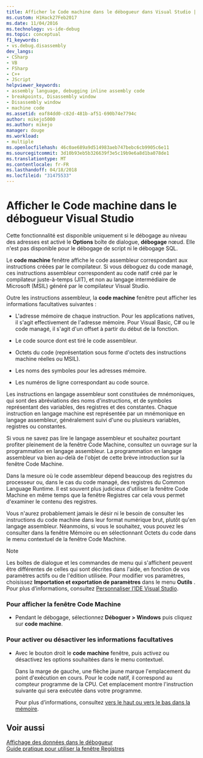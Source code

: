 ```yaml
---
title: Afficher le Code machine dans le débogueur dans Visual Studio | Documents Microsoft
ms.custom: H1Hack27Feb2017
ms.date: 11/04/2016
ms.technology: vs-ide-debug
ms.topic: conceptual
f1_keywords:
- vs.debug.disassembly
dev_langs:
- CSharp
- VB
- FSharp
- C++
- JScript
helpviewer_keywords:
- assembly language, debugging inline assembly code
- breakpoints, Disassembly window
- Disassembly window
- machine code
ms.assetid: eaf84dd0-c82d-481b-af51-690b74e7794c
author: mikejo5000
ms.author: mikejo
manager: douge
ms.workload:
- multiple
ms.openlocfilehash: 46c0ae689a9d514983aeb747bebc6cb9905c6e11
ms.sourcegitcommit: 3d10b93eb5b326639f3e5c19b9e6a8d1ba078de1
ms.translationtype: MT
ms.contentlocale: fr-FR
ms.lasthandoff: 04/18/2018
ms.locfileid: "31475533"
---
```

# <a name="view-disassembly-code-in-the-visual-studio-debugger"></a>Afficher le Code machine dans le débogueur Visual Studio
Cette fonctionnalité est disponible uniquement si le débogage au niveau des adresses est activé le **Options** boîte de dialogue, **débogage** nœud. Elle n'est pas disponible pour le débogage de script ni le débogage SQL.  
  
 Le **code machine** fenêtre affiche le code assembleur correspondant aux instructions créées par le compilateur. Si vous déboguez du code managé, ces instructions assembleur correspondent au code natif créé par le compilateur juste-à-temps (JIT), et non au langage intermédiaire de Microsoft (MSIL) généré par le compilateur Visual Studio.  
  
 Outre les instructions assembleur, la **code machine** fenêtre peut afficher les informations facultatives suivantes :  
  
-   L'adresse mémoire de chaque instruction. Pour les applications natives, il s'agit effectivement de l'adresse mémoire. Pour Visual Basic, C# ou le code managé, il s'agit d'un offset à partir du début de la fonction.  
  
-   Le code source dont est tiré le code assembleur.  
  
-   Octets du code (représentation sous forme d'octets des instructions machine réelles ou MSIL).  
  
-   Les noms des symboles pour les adresses mémoire.  
  
-   Les numéros de ligne correspondant au code source.  
  
 Les instructions en langage assembleur sont constituées de mnémoniques, qui sont des abréviations des noms d'instructions, et de symboles représentant des variables, des registres et des constantes. Chaque instruction en langage machine est représentée par un mnémonique en langage assembleur, généralement suivi d'une ou plusieurs variables, registres ou constantes.  
  
 Si vous ne savez pas lire le langage assembleur et souhaitez pourtant profiter pleinement de la fenêtre Code Machine, consultez un ouvrage sur la programmation en langage assembleur. La programmation en langage assembleur va bien au-delà de l'objet de cette brève introduction sur la fenêtre Code Machine.  
  
 Dans la mesure où le code assembleur dépend beaucoup des registres du processeur ou, dans le cas du code managé, des registres du Common Language Runtime. Il est souvent plus judicieux d'utiliser la fenêtre Code Machine en même temps que la fenêtre Registres car cela vous permet d'examiner le contenu des registres.  
  
 Vous n'aurez probablement jamais le désir ni le besoin de consulter les instructions du code machine dans leur format numérique brut, plutôt qu'en langage assembleur. Néanmoins, si vous le souhaitez, vous pouvez les consulter dans la fenêtre Mémoire ou en sélectionnant Octets du code dans le menu contextuel de la fenêtre Code Machine.  
  
> [!NOTE]
>  Les boîtes de dialogue et les commandes de menu qui s'affichent peuvent être différentes de celles qui sont décrites dans l'aide, en fonction de vos paramètres actifs ou de l'édition utilisée. Pour modifier vos paramètres, choisissez **Importation et exportation de paramètres** dans le menu **Outils** . Pour plus d’informations, consultez [Personnaliser l’IDE Visual Studio](../ide/personalizing-the-visual-studio-ide.md).  
  
### <a name="to-display-the-disassembly-window"></a>Pour afficher la fenêtre Code Machine  
  
-   Pendant le débogage, sélectionnez **Déboguer > Windows** puis cliquez sur **code machine**.
  
### <a name="to-turn-optional-information-on-or-off"></a>Pour activer ou désactiver les informations facultatives  
  
-   Avec le bouton droit le **code machine** fenêtre, puis activez ou désactivez les options souhaitées dans le menu contextuel.  
  
     Dans la marge de gauche, une flèche jaune marque l'emplacement du point d'exécution en cours. Pour le code natif, il correspond au compteur programme de la CPU. Cet emplacement montre l'instruction suivante qui sera exécutée dans votre programme.  
  
     Pour plus d’informations, consultez [vers le haut ou vers le bas dans la mémoire](../debugger/how-to-page-up-or-down-in-memory.md).  
  
## <a name="see-also"></a>Voir aussi  
 [Affichage des données dans le débogueur](../debugger/viewing-data-in-the-debugger.md)   
 [Guide pratique pour utiliser la fenêtre Registres](../debugger/how-to-use-the-registers-window.md)